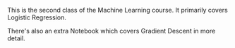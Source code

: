 This is the second class of the Machine Learning course. It primarily covers Logistic Regression.

There's also an extra Notebook which covers Gradient Descent in more detail.
